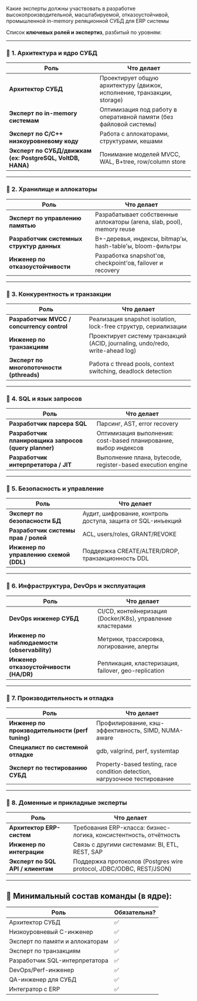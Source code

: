 Какие эксперты должны участвовать в разработке высокопроизводительной, масштабируемой, отказоустойчивой, промышленной in-memory реляционной СУБД для ERP системы 

Список **ключевых ролей и экспертиз**, разбитый по уровням:

---

### 🔹 **1. Архитектура и ядро СУБД**

| Роль                                                       | Что делает                                                              |
| ---------------------------------------------------------- | ----------------------------------------------------------------------- |
| **Архитектор СУБД**                                        | Проектирует общую архитектуру (движок, исполнение, транзакции, storage) |
| **Эксперт по in-memory системам**                          | Оптимизация под работу в оперативной памяти (без файловой системы)      |
| **Эксперт по С/С++ низкоуровневому коду**                  | Работа с аллокаторами, структурами, кешами                              |
| **Эксперт по СУБД/движкам (ex: PostgreSQL, VoltDB, HANA)** | Понимание моделей MVCC, WAL, B+tree, row/column store                   |

---

### 🔹 **2. Хранилище и аллокаторы**

| Роль                                      | Что делает                                                             |
| ----------------------------------------- | ---------------------------------------------------------------------- |
| **Эксперт по управлению памятью**         | Разрабатывает собственные аллокаторы (arena, slab, pool), memory reuse |
| **Разработчик системных структур данных** | B+-деревья, индексы, bitmap'ы, hash-table'ы, bloom-фильтры             |
| **Инженер по отказоустойчивости**         | Разработка snapshot'ов, checkpoint'ов, failover и recovery             |

---

### 🔹 **3. Конкурентность и транзакции**

| Роль                                       | Что делает                                                                    |
| ------------------------------------------ | ----------------------------------------------------------------------------- |
| **Разработчик MVCC / concurrency control** | Реализация snapshot isolation, lock-free структур, сериализации               |
| **Инженер по транзакциям**                 | Проектирует систему транзакций (ACID, journaling, undo/redo, write-ahead log) |
| **Эксперт по многопоточности (pthreads)**  | Работа с thread pools, context switching, deadlock detection                  |

---

### 🔹 **4. SQL и язык запросов**

| Роль                                                  | Что делает                                                      |
| ----------------------------------------------------- | --------------------------------------------------------------- |
| **Разработчик парсера SQL**                           | Парсинг, AST, error recovery                                    |
| **Разработчик планировщика запросов (query planner)** | Оптимизация выполнения: cost-based планирование, выбор индексов |
| **Разработчик интерпретатора / JIT**                  | Выполнение плана, bytecode, register-based execution engine     |

---

### 🔹 **5. Безопасность и управление**

| Роль                                   | Что делает                                                  |
| -------------------------------------- | ----------------------------------------------------------- |
| **Эксперт по безопасности БД**         | Аудит, шифрование, контроль доступа, защита от SQL-инъекций |
| **Разработчик системы прав / ролей**   | ACL, users/roles, GRANT/REVOKE                              |
| **Инженер по управлению схемой (DDL)** | Поддержка CREATE/ALTER/DROP, транзакционность DDL           |

---

### 🔹 **6. Инфраструктура, DevOps и эксплуатация**

| Роль                                         | Что делает                                                 |
| -------------------------------------------- | ---------------------------------------------------------- |
| **DevOps инженер СУБД**                      | CI/CD, контейнеризация (Docker/K8s), управление кластерами |
| **Инженер по наблюдаемости (observability)** | Метрики, трассировка, логирование, алерты                  |
| **Инженер отказоустойчивости (HA/DR)**       | Репликация, кластеризация, failover, geo-replication       |

---

### 🔹 **7. Производительность и отладка**

| Роль                                            | Что делает                                                                 |
| ----------------------------------------------- | -------------------------------------------------------------------------- |
| **Инженер по производительности (perf tuning)** | Профилирование, кэш-эффективность, SIMD, NUMA-aware                        |
| **Специалист по системной отладке**             | gdb, valgrind, perf, systemtap                                             |
| **Эксперт по тестированию СУБД**                | Property-based testing, race condition detection, нагрузочное тестирование |

---

### 🔹 **8. Доменные и прикладные эксперты**

| Роль                              | Что делает                                                          |
| --------------------------------- | ------------------------------------------------------------------- |
| **Архитектор ERP-систем**         | Требования ERP-класса: бизнес-логика, консистентность, отчётность   |
| **Инженер по интеграции**         | Связь с другими системами: BI, ETL, REST, SAP                       |
| **Эксперт по SQL API / клиентам** | Поддержка протоколов (Postgres wire protocol, JDBC/ODBC, REST/JSON) |

---

## 🧩 Минимальный состав команды (в ядре):

| Роль                            | Обязательна? |
| ------------------------------- | ------------ |
| Архитектор СУБД                 | ✅            |
| Низкоуровневый C-инженер        | ✅            |
| Эксперт по памяти и аллокаторам | ✅            |
| Эксперт по транзакциям          | ✅            |
| Разработчик SQL-интерпретатора  | ✅            |
| DevOps/Perf-инженер             | ✅            |
| QA-инженер для СУБД             | ✅            |
| Интегратор с ERP                | ✅            |

